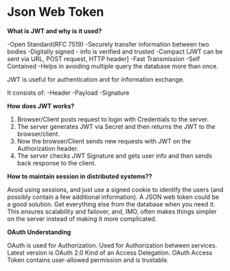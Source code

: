 # Json Web Token

**What is JWT and why is it used?**

-Open Standard(RFC 7519)
-Securely transfer information between two bodies
-Digitally signed - info is verified and trusted
-Compact [JWT can be sent via URL, POST request, HTTP header]
-Fast Transmission
-Self Contained
-Helps in avoiding multiple query the database more than once.

JWT is useful for authentication and for information exchange.

It consists of:
-Header
-Payload
-Signature

**How does JWT works?**

1. Browser/Client posts request to login with Credentials to the server.
2. The server generates JWT via Secret and then returns the JWT to the browser/client.
3. Now the browser/Client sends new requests with JWT on the Authorization header.
4. The server checks JWT Signature and gets user info and then sends back response to the client.


**How to maintain session in distributed systems??**

Avoid using sessions, and just use a signed cookie to identify the users (and possibly contain a few additional information).
A JSON web token could be a good solution. Get everything else from the database when you need it. 
This ensures scalability and failover, and, IMO, often makes things simpler on the server instead of making it more complicated.

**OAuth Understanding**

OAuth is used for Authorization. Used for Authorization between services.
Latest version is OAuth 2.0
Kind of an Access Delegation.
OAuth Access Token contains user-allowed permission and is trustable.
